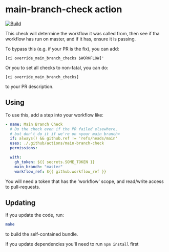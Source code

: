 # main-branch-check action

[![Build](https://github.com/openai/main-branch-check-action/actions/workflows/build.yaml/badge.svg?branch=main)](https://github.com/openai/main-branch-check-action/actions/workflows/build.yaml)

This check will determine the workflow it was called from, then
see if tha workflow has run on master, and if it has, ensure
it is passing.

To bypass this (e.g. if your PR is the fix), you can add:
```
[ci override_main_branch_checks $WORKFLOW]'
```

Or you to set all checks to non-fatal, you can do:

```
[ci override_main_branch_checks]
```

to your PR description.

## Using

To use this, add a step into your workflow like:

```yaml
- name: Main Branch Check
  # Do the check even if the PR failed elsewhere,
  # but don't do it if we're on <your main branch>
  if: always() && github.ref != 'refs/heads/main'
  uses: ./.github/actions/main-branch-check
  permissions:

  with:
    gh_token: ${{ secrets.SOME_TOKEN }}
    main_branch: "master"
    workflow_ref: ${{ github.workflow_ref }}
```

You will need a token that has the 'workflow' scope,
and read/write access to pull-requests.

## Updating

If you update the code, run:

```bash
make
```

to build the self-contained bundle.

If you update dependencies you'll need to run `npm install` first
